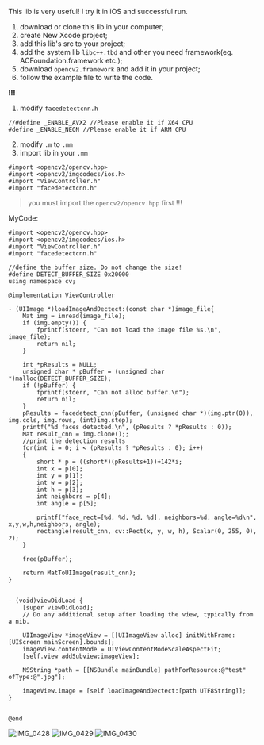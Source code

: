 This lib is very useful! I try it in iOS and successful run. 

1. download or clone this lib in your computer;
2. create New Xcode project;
3. add this lib's src to your project;
4. add the system lib `libc++.tbd` and other you need framework(eg. ACFoundation.framework etc.);
5. download `opencv2.framework` and add it in your project;
6. follow the example file to write the code.

**!!!** 
1. modify  `facedetectcnn.h`
```objc
//#define _ENABLE_AVX2 //Please enable it if X64 CPU
#define _ENABLE_NEON //Please enable it if ARM CPU
```

2. modify  `.m` to `.mm` 
3. import lib in your `.mm`
```objc
#import <opencv2/opencv.hpp>
#import <opencv2/imgcodecs/ios.h>
#import "ViewController.h"
#import "facedetectcnn.h"
```
> you must import the `opencv2/opencv.hpp` first  !!!


MyCode:
```objc
#import <opencv2/opencv.hpp>
#import <opencv2/imgcodecs/ios.h>
#import "ViewController.h"
#import "facedetectcnn.h"

//define the buffer size. Do not change the size!
#define DETECT_BUFFER_SIZE 0x20000
using namespace cv;

@implementation ViewController

- (UIImage *)loadImageAndDectect:(const char *)image_file{
    Mat img = imread(image_file);
    if (img.empty()) {
        fprintf(stderr, "Can not load the image file %s.\n", image_file);
        return nil;
    }
    
    int *pResults = NULL;
    unsigned char * pBuffer = (unsigned char *)malloc(DETECT_BUFFER_SIZE);
    if (!pBuffer) {
        fprintf(stderr, "Can not alloc buffer.\n");
        return nil;
    }
    pResults = facedetect_cnn(pBuffer, (unsigned char *)(img.ptr(0)), img.cols, img.rows, (int)img.step);
    printf("%d faces detected.\n", (pResults ? *pResults : 0));
    Mat result_cnn = img.clone();;
    //print the detection results
    for(int i = 0; i < (pResults ? *pResults : 0); i++)
    {
        short * p = ((short*)(pResults+1))+142*i;
        int x = p[0];
        int y = p[1];
        int w = p[2];
        int h = p[3];
        int neighbors = p[4];
        int angle = p[5];
        
        printf("face_rect=[%d, %d, %d, %d], neighbors=%d, angle=%d\n", x,y,w,h,neighbors, angle);
        rectangle(result_cnn, cv::Rect(x, y, w, h), Scalar(0, 255, 0), 2);
    }
    
    free(pBuffer);
    
    return MatToUIImage(result_cnn);
}


- (void)viewDidLoad {
    [super viewDidLoad];
    // Do any additional setup after loading the view, typically from a nib.
    
    UIImageView *imageView = [[UIImageView alloc] initWithFrame:[UIScreen mainScreen].bounds];
    imageView.contentMode = UIViewContentModeScaleAspectFit;
    [self.view addSubview:imageView];
    
    NSString *path = [[NSBundle mainBundle] pathForResource:@"test" ofType:@".jpg"];
    
    imageView.image = [self loadImageAndDectect:[path UTF8String]];
}


@end
```
![IMG_0428](https://user-images.githubusercontent.com/5406305/54405990-50f9a700-4713-11e9-8f9e-bb6e54a0423a.PNG)
![IMG_0429](https://user-images.githubusercontent.com/5406305/54405991-51923d80-4713-11e9-9400-1ebe95e3abe5.PNG)
![IMG_0430](https://user-images.githubusercontent.com/5406305/54405993-535c0100-4713-11e9-9a4a-bbb5b3f6c21a.PNG)

